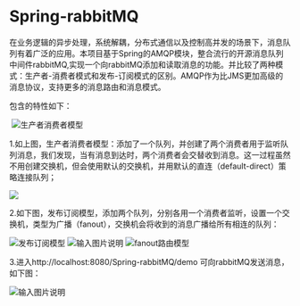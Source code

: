 # Spring-rabbitMQ
  在业务逻辑的异步处理，系统解耦，分布式通信以及控制高并发的场景下，消息队列有着广泛的应用。本项目基于Spring的AMQP模块，整合流行的开源消息队列中间件rabbitMQ,实现一个向rabbitMQ添加和读取消息的功能。并比较了两种模式：生产者-消费者模式和发布-订阅模式的区别。AMQP作为比JMS更加高级的消息协议，支持更多的消息路由和消息模式。
  
包含的特性如下：

  ![生产者消费者模型](https://github.com/shenzhanwang/Spring-rabbitMQ/blob/master/%E6%88%AA%E5%9B%BE/1.png)
  
1.如上图，生产者消费者模型：添加了一个队列，并创建了两个消费者用于监听队列消息，我们发现，当有消息到达时，两个消费者会交替收到消息。这一过程虽然不用创建交换机，但会使用默认的交换机，并用默认的直连（default-direct）策略连接队列；

 ![](https://github.com/shenzhanwang/Spring-rabbitMQ/blob/master/%E6%88%AA%E5%9B%BE/3.png)

2.如下图，发布订阅模型，添加两个队列，分别各用一个消费者监听，设置一个交换机，类型为广播（fanout），交换机会将收到的消息广播给所有相连的队列：

![发布订阅模型](https://github.com/shenzhanwang/Spring-rabbitMQ/blob/master/%E6%88%AA%E5%9B%BE/2.png)
![输入图片说明](https://github.com/shenzhanwang/Spring-rabbitMQ/blob/master/%E6%88%AA%E5%9B%BE/8.png)
![fanout路由模型](https://github.com/shenzhanwang/Spring-rabbitMQ/blob/master/%E6%88%AA%E5%9B%BE/4.png)

3.进入http://localhost:8080/Spring-rabbitMQ/demo 可向rabbitMQ发送消息，如下图：

![输入图片说明](https://github.com/shenzhanwang/Spring-rabbitMQ/blob/master/%E6%88%AA%E5%9B%BE/7.png)

 



